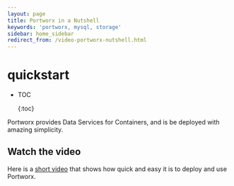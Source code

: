 ```yaml
---
layout: page
title: Portworx in a Nutshell
keywords: 'portworx, mysql, storage'
sidebar: home_sidebar
redirect_from: /video-portworx-nutshell.html
---
```


# quickstart

* TOC

  {:toc}

Portworx provides Data Services for Containers, and is be deployed with amazing simplicity.

## Watch the video

Here is a [short video](https://vimeo.com/163637386) that shows how quick and easy it is to deploy and use Portworx.

